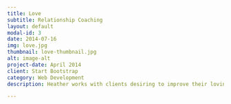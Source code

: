 ```yaml
---
title: Love
subtitle: Relationship Coaching
layout: default
modal-id: 3
date: 2014-07-16
img: love.jpg
thumbnail: love-thumbnail.jpg
alt: image-alt
project-date: April 2014
client: Start Bootstrap
category: Web Development
description: Heather works with clients desiring to improve their loving relationships.  She will offer you tailored communication techniques and new perspectives to enable you to genuinely love and flow with the dynamics of your relationships.  Heather celebrates diversity and aims to broaden horizons in how we define relationships.  She works with clients from all walks of life, including those working through with issues related to LGBTQ and poly relationship challenges.

---
```

